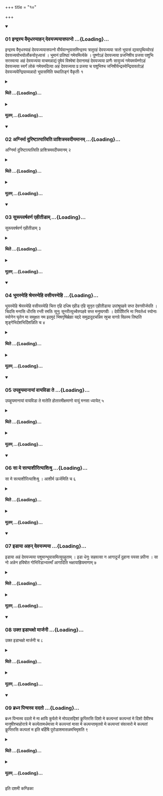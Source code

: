 +++
title = "१०"

+++

<div class="js_include" includetitle="true" newlevelforh1="3" unfilled url="/vedAH_yajuH/taittirIyam/sUtram/ApastambaH/shrautam/vishvAsa-prastutiH/04/10/01_indrasya_vaimRdhasyAhan_devayajyayAsapatno.md">
<details open><summary><h3>01 इन्द्रस्य वैमृधस्याहन् देवयज्ययासपत्नो ...{Loading}...</h3></summary>

इन्द्रस्य वैमृधस्याहं देवयज्ययासपत्नो वीर्यवान्भूयासमिन्द्रस्य त्रातुरहं देवयज्यया त्रातो भूयासं द्यावापृथिव्योरहं देवयज्ययोभयोर्लोकयोरृध्यासं । भूमानं प्रतिष्ठां गमेयमित्येके । पूष्णोऽहं देवयज्यया प्रजनिषीय प्रजया पशुभिः सरस्वत्या अहं देवयज्यया वाचमन्नाद्यं पुषेयं विश्वेषां देवानामहं देवयज्यया प्राणैः सायुज्यं गमेयमर्यम्णोऽहं देवयज्यया स्वर्गं लोकं गमेयमदित्या अहं देवयज्यया प्र प्रजया च पशुभिश्च जनिषीयेन्द्रस्येन्द्रियावतोऽहं देवयज्ययेन्द्रियाव्यन्नादो भूयासमिति यथालिङ्गं वैकृतीः १
</details>
</div>
<div class="js_include collapsed" newlevelforh1="4" title="थिते" unfilled url="/vedAH_yajuH/taittirIyam/sUtram/ApastambaH/shrautam/thite/04/10/01_indrasya_vaimRdhasyAhan_devayajyayAsapatno.md">
<details><summary><h4>थिते ...{Loading}...</h4></summary>

इन्द्रस्य वैमृधस्याहं देवयज्ययासपत्नो वीर्यवान्भूयासमिन्द्रस्य त्रातुरहं देवयज्यया त्रातो भूयासं द्यावापृथिव्योरहं देवयज्ययोभयोर्लोकयोरृध्यासं । भूमानं प्रतिष्ठां गमेयमित्येके । पूष्णोऽहं देवयज्यया प्रजनिषीय प्रजया पशुभिः सरस्वत्या अहं देवयज्यया वाचमन्नाद्यं पुषेयं विश्वेषां देवानामहं देवयज्यया प्राणैः सायुज्यं गमेयमर्यम्णोऽहं देवयज्यया स्वर्गं लोकं गमेयमदित्या अहं देवयज्यया प्र प्रजया च पशुभिश्च जनिषीयेन्द्रस्येन्द्रियावतोऽहं देवयज्ययेन्द्रियाव्यन्नादो भूयासमिति यथालिङ्गं वैकृतीः १
</details>
</div>
<div class="js_include collapsed" newlevelforh1="4" title="मूलम्" unfilled url="/vedAH_yajuH/taittirIyam/sUtram/ApastambaH/shrautam/mUlam/04/10/01_indrasya_vaimRdhasyAhan_devayajyayAsapatno.md">
<details><summary><h4>मूलम् ...{Loading}...</h4></summary>

इन्द्रस्य वैमृधस्याहं देवयज्ययासपत्नो वीर्यवान्भूयासमिन्द्रस्य त्रातुरहं देवयज्यया त्रातो भूयासं द्यावापृथिव्योरहं देवयज्ययोभयोर्लोकयोरृध्यासं । भूमानं प्रतिष्ठां गमेयमित्येके । पूष्णोऽहं देवयज्यया प्रजनिषीय प्रजया पशुभिः सरस्वत्या अहं देवयज्यया वाचमन्नाद्यं पुषेयं विश्वेषां देवानामहं देवयज्यया प्राणैः सायुज्यं गमेयमर्यम्णोऽहं देवयज्यया स्वर्गं लोकं गमेयमदित्या अहं देवयज्यया प्र प्रजया च पशुभिश्च जनिषीयेन्द्रस्येन्द्रियावतोऽहं देवयज्ययेन्द्रियाव्यन्नादो भूयासमिति यथालिङ्गं वैकृतीः १
</details>
</div>
<div class="js_include" includetitle="true" newlevelforh1="3" unfilled url="/vedAH_yajuH/taittirIyam/sUtram/ApastambaH/shrautam/vishvAsa-prastutiH/04/10/02_agnirmA_duriShTAtpAtviti_prAshitramavadIyamAnam.md">
<details open><summary><h3>02 अग्निर्मा दुरिष्टात्पात्विति प्राशित्रमवदीयमानम् ...{Loading}...</h3></summary>

अग्निर्मा दुरिष्टात्पात्विति प्राशित्रमवदीयमानम् २
</details>
</div>
<div class="js_include collapsed" newlevelforh1="4" title="थिते" unfilled url="/vedAH_yajuH/taittirIyam/sUtram/ApastambaH/shrautam/thite/04/10/02_agnirmA_duriShTAtpAtviti_prAshitramavadIyamAnam.md">
<details><summary><h4>थिते ...{Loading}...</h4></summary>

अग्निर्मा दुरिष्टात्पात्विति प्राशित्रमवदीयमानम् २
</details>
</div>
<div class="js_include collapsed" newlevelforh1="4" title="मूलम्" unfilled url="/vedAH_yajuH/taittirIyam/sUtram/ApastambaH/shrautam/mUlam/04/10/02_agnirmA_duriShTAtpAtviti_prAshitramavadIyamAnam.md">
<details><summary><h4>मूलम् ...{Loading}...</h4></summary>

अग्निर्मा दुरिष्टात्पात्विति प्राशित्रमवदीयमानम् २
</details>
</div>
<div class="js_include" includetitle="true" newlevelforh1="3" unfilled url="/vedAH_yajuH/taittirIyam/sUtram/ApastambaH/shrautam/vishvAsa-prastutiH/04/10/03_surUpavarShavarNa_ehItIDAm.md">
<details open><summary><h3>03 सुरूपवर्षवर्ण एहीतीडाम् ...{Loading}...</h3></summary>

सुरूपवर्षवर्ण एहीतीडाम् ३
</details>
</div>
<div class="js_include collapsed" newlevelforh1="4" title="थिते" unfilled url="/vedAH_yajuH/taittirIyam/sUtram/ApastambaH/shrautam/thite/04/10/03_surUpavarShavarNa_ehItIDAm.md">
<details><summary><h4>थिते ...{Loading}...</h4></summary>

सुरूपवर्षवर्ण एहीतीडाम् ३
</details>
</div>
<div class="js_include collapsed" newlevelforh1="4" title="मूलम्" unfilled url="/vedAH_yajuH/taittirIyam/sUtram/ApastambaH/shrautam/mUlam/04/10/03_surUpavarShavarNa_ehItIDAm.md">
<details><summary><h4>मूलम् ...{Loading}...</h4></summary>

सुरूपवर्षवर्ण एहीतीडाम् ३
</details>
</div>
<div class="js_include" includetitle="true" newlevelforh1="3" unfilled url="/vedAH_yajuH/taittirIyam/sUtram/ApastambaH/shrautam/vishvAsa-prastutiH/04/10/04_bhUyasyehi_shreyasyehi_vasIyasyehi.md">
<details open><summary><h3>04 भूयस्येहि श्रेयस्येहि वसीयस्येहि ...{Loading}...</h3></summary>

भूयस्येहि श्रेयस्येहि वसीयस्येहि चित्त एहि दधिष एहीड एहि सूनृत एहीतीडाया उपांश्रूपहवे सप्त देवगवीर्जपति । चिदसि मनासि धीरसि रन्ती रमतिः सूनुः सूनरीत्युच्चैरुपहवे सप्त मनुष्यगवीः । देवीर्देवैरभि मा निवर्तध्वं स्योनाः स्योनेन घृतेन मा समुक्षत नम इदमुदं भिषगृषिर्ब्रह्मा यद्ददे समुद्रादुदचन्निव स्रुचा वागग्रे विप्रस्य तिष्ठति शृङ्गेभिर्दशभिर्दिशन्निति च ४
</details>
</div>
<div class="js_include collapsed" newlevelforh1="4" title="थिते" unfilled url="/vedAH_yajuH/taittirIyam/sUtram/ApastambaH/shrautam/thite/04/10/04_bhUyasyehi_shreyasyehi_vasIyasyehi.md">
<details><summary><h4>थिते ...{Loading}...</h4></summary>

भूयस्येहि श्रेयस्येहि वसीयस्येहि चित्त एहि दधिष एहीड एहि सूनृत एहीतीडाया उपांश्रूपहवे सप्त देवगवीर्जपति । चिदसि मनासि धीरसि रन्ती रमतिः सूनुः सूनरीत्युच्चैरुपहवे सप्त मनुष्यगवीः । देवीर्देवैरभि मा निवर्तध्वं स्योनाः स्योनेन घृतेन मा समुक्षत नम इदमुदं भिषगृषिर्ब्रह्मा यद्ददे समुद्रादुदचन्निव स्रुचा वागग्रे विप्रस्य तिष्ठति शृङ्गेभिर्दशभिर्दिशन्निति च ४
</details>
</div>
<div class="js_include collapsed" newlevelforh1="4" title="मूलम्" unfilled url="/vedAH_yajuH/taittirIyam/sUtram/ApastambaH/shrautam/mUlam/04/10/04_bhUyasyehi_shreyasyehi_vasIyasyehi.md">
<details><summary><h4>मूलम् ...{Loading}...</h4></summary>

भूयस्येहि श्रेयस्येहि वसीयस्येहि चित्त एहि दधिष एहीड एहि सूनृत एहीतीडाया उपांश्रूपहवे सप्त देवगवीर्जपति । चिदसि मनासि धीरसि रन्ती रमतिः सूनुः सूनरीत्युच्चैरुपहवे सप्त मनुष्यगवीः । देवीर्देवैरभि मा निवर्तध्वं स्योनाः स्योनेन घृतेन मा समुक्षत नम इदमुदं भिषगृषिर्ब्रह्मा यद्ददे समुद्रादुदचन्निव स्रुचा वागग्रे विप्रस्य तिष्ठति शृङ्गेभिर्दशभिर्दिशन्निति च ४
</details>
</div>
<div class="js_include" includetitle="true" newlevelforh1="3" unfilled url="/vedAH_yajuH/taittirIyam/sUtram/ApastambaH/shrautam/vishvAsa-prastutiH/04/10/05_upahUyamAnAyAM_vAyaviDA_te.md">
<details open><summary><h3>05 उपहूयमानायां वायविडा ते ...{Loading}...</h3></summary>

उपहूयमानायां वायविडा ते मातेति होतारमीक्षमाणो वायुं मनसा ध्यायेत् ५
</details>
</div>
<div class="js_include collapsed" newlevelforh1="4" title="थिते" unfilled url="/vedAH_yajuH/taittirIyam/sUtram/ApastambaH/shrautam/thite/04/10/05_upahUyamAnAyAM_vAyaviDA_te.md">
<details><summary><h4>थिते ...{Loading}...</h4></summary>

उपहूयमानायां वायविडा ते मातेति होतारमीक्षमाणो वायुं मनसा ध्यायेत् ५
</details>
</div>
<div class="js_include collapsed" newlevelforh1="4" title="मूलम्" unfilled url="/vedAH_yajuH/taittirIyam/sUtram/ApastambaH/shrautam/mUlam/04/10/05_upahUyamAnAyAM_vAyaviDA_te.md">
<details><summary><h4>मूलम् ...{Loading}...</h4></summary>

उपहूयमानायां वायविडा ते मातेति होतारमीक्षमाणो वायुं मनसा ध्यायेत् ५
</details>
</div>
<div class="js_include" includetitle="true" newlevelforh1="3" unfilled url="/vedAH_yajuH/taittirIyam/sUtram/ApastambaH/shrautam/vishvAsa-prastutiH/04/10/06_sA_me_satyAshIrityAshiHShu.md">
<details open><summary><h3>06 सा मे सत्याशीरित्याशिःषु ...{Loading}...</h3></summary>

सा मे सत्याशीरित्याशिःषु । आशीर्म ऊर्जमिति च ६
</details>
</div>
<div class="js_include collapsed" newlevelforh1="4" title="थिते" unfilled url="/vedAH_yajuH/taittirIyam/sUtram/ApastambaH/shrautam/thite/04/10/06_sA_me_satyAshIrityAshiHShu.md">
<details><summary><h4>थिते ...{Loading}...</h4></summary>

सा मे सत्याशीरित्याशिःषु । आशीर्म ऊर्जमिति च ६
</details>
</div>
<div class="js_include collapsed" newlevelforh1="4" title="मूलम्" unfilled url="/vedAH_yajuH/taittirIyam/sUtram/ApastambaH/shrautam/mUlam/04/10/06_sA_me_satyAshIrityAshiHShu.md">
<details><summary><h4>मूलम् ...{Loading}...</h4></summary>

सा मे सत्याशीरित्याशिःषु । आशीर्म ऊर्जमिति च ६
</details>
</div>
<div class="js_include" includetitle="true" newlevelforh1="3" unfilled url="/vedAH_yajuH/taittirIyam/sUtram/ApastambaH/shrautam/vishvAsa-prastutiH/04/10/07_iDAyA_ahan_devayajyayA.md">
<details open><summary><h3>07 इडाया अहन् देवयज्यया ...{Loading}...</h3></summary>

इडाया अहं देवयज्यया पशुमान्भूयासमित्युपहूताम् । इडा धेनुः सहवत्सा न आगादूर्जं दुहाना पयसा प्रपीना । सा नो अन्नेन हविषोत गोभिरिडाभ्यस्माँ आगादिति भक्षायाह्रियमाणाम् ७
</details>
</div>
<div class="js_include collapsed" newlevelforh1="4" title="थिते" unfilled url="/vedAH_yajuH/taittirIyam/sUtram/ApastambaH/shrautam/thite/04/10/07_iDAyA_ahan_devayajyayA.md">
<details><summary><h4>थिते ...{Loading}...</h4></summary>

इडाया अहं देवयज्यया पशुमान्भूयासमित्युपहूताम् । इडा धेनुः सहवत्सा न आगादूर्जं दुहाना पयसा प्रपीना । सा नो अन्नेन हविषोत गोभिरिडाभ्यस्माँ आगादिति भक्षायाह्रियमाणाम् ७
</details>
</div>
<div class="js_include collapsed" newlevelforh1="4" title="मूलम्" unfilled url="/vedAH_yajuH/taittirIyam/sUtram/ApastambaH/shrautam/mUlam/04/10/07_iDAyA_ahan_devayajyayA.md">
<details><summary><h4>मूलम् ...{Loading}...</h4></summary>

इडाया अहं देवयज्यया पशुमान्भूयासमित्युपहूताम् । इडा धेनुः सहवत्सा न आगादूर्जं दुहाना पयसा प्रपीना । सा नो अन्नेन हविषोत गोभिरिडाभ्यस्माँ आगादिति भक्षायाह्रियमाणाम् ७
</details>
</div>
<div class="js_include" includetitle="true" newlevelforh1="3" unfilled url="/vedAH_yajuH/taittirIyam/sUtram/ApastambaH/shrautam/vishvAsa-prastutiH/04/10/08_ukta_iDAbhaxo_mArjanI.md">
<details open><summary><h3>08 उक्त इडाभक्षो मार्जनी ...{Loading}...</h3></summary>

उक्त इडाभक्षो मार्जनी च ८
</details>
</div>
<div class="js_include collapsed" newlevelforh1="4" title="थिते" unfilled url="/vedAH_yajuH/taittirIyam/sUtram/ApastambaH/shrautam/thite/04/10/08_ukta_iDAbhaxo_mArjanI.md">
<details><summary><h4>थिते ...{Loading}...</h4></summary>

उक्त इडाभक्षो मार्जनी च ८
</details>
</div>
<div class="js_include collapsed" newlevelforh1="4" title="मूलम्" unfilled url="/vedAH_yajuH/taittirIyam/sUtram/ApastambaH/shrautam/mUlam/04/10/08_ukta_iDAbhaxo_mArjanI.md">
<details><summary><h4>मूलम् ...{Loading}...</h4></summary>

उक्त इडाभक्षो मार्जनी च ८
</details>
</div>
<div class="js_include" includetitle="true" newlevelforh1="3" unfilled url="/vedAH_yajuH/taittirIyam/sUtram/ApastambaH/shrautam/vishvAsa-prastutiH/04/10/09_bradhna_pinvasva_dadato.md">
<details open><summary><h3>09 ब्रध्न पिन्वस्व ददतो ...{Loading}...</h3></summary>

ब्रध्न पिन्वस्व ददतो मे मा क्षायि कुर्वतो मे मोपदसद्दिशां कॢप्तिरसि दिशो मे कल्पन्तां कल्पन्तां मे दिशो दैवीश्च मानुषीश्चाहोरात्रे मे कल्पेतामर्धमासा मे कल्पन्तां मासा मे कल्पन्तामृतवो मे कल्पन्तां संवत्सरो मे कल्पतां कॢप्तिरसि कल्पतां म इति बर्हिषि पुरोडाशमासन्नमभिमृशति ९
</details>
</div>
<div class="js_include collapsed" newlevelforh1="4" title="थिते" unfilled url="/vedAH_yajuH/taittirIyam/sUtram/ApastambaH/shrautam/thite/04/10/09_bradhna_pinvasva_dadato.md">
<details><summary><h4>थिते ...{Loading}...</h4></summary>

ब्रध्न पिन्वस्व ददतो मे मा क्षायि कुर्वतो मे मोपदसद्दिशां कॢप्तिरसि दिशो मे कल्पन्तां कल्पन्तां मे दिशो दैवीश्च मानुषीश्चाहोरात्रे मे कल्पेतामर्धमासा मे कल्पन्तां मासा मे कल्पन्तामृतवो मे कल्पन्तां संवत्सरो मे कल्पतां कॢप्तिरसि कल्पतां म इति बर्हिषि पुरोडाशमासन्नमभिमृशति ९
</details>
</div>
<div class="js_include collapsed" newlevelforh1="4" title="मूलम्" unfilled url="/vedAH_yajuH/taittirIyam/sUtram/ApastambaH/shrautam/mUlam/04/10/09_bradhna_pinvasva_dadato.md">
<details><summary><h4>मूलम् ...{Loading}...</h4></summary>

ब्रध्न पिन्वस्व ददतो मे मा क्षायि कुर्वतो मे मोपदसद्दिशां कॢप्तिरसि दिशो मे कल्पन्तां कल्पन्तां मे दिशो दैवीश्च मानुषीश्चाहोरात्रे मे कल्पेतामर्धमासा मे कल्पन्तां मासा मे कल्पन्तामृतवो मे कल्पन्तां संवत्सरो मे कल्पतां कॢप्तिरसि कल्पतां म इति बर्हिषि पुरोडाशमासन्नमभिमृशति ९
</details>
</div>

  
इति दशमी कण्डिका 
